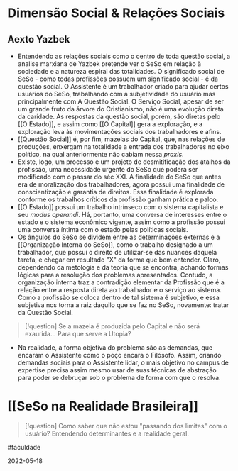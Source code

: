 # Dimensão Social & Relações Sociais

## Aexto Yazbek
- Entendendo as relações sociais como o centro de toda questão social, a analise marxiana de Yazbek pretende ver o SeSo em relação à sociedade e a natureza espiral das totalidades. O significado social de SeSo - como todas profissões possuem um significado social - é da questão social. O Assistente é um trabalhador criado para ajudar certos usuários do SeSo, trabalhando com a subjetividade do usuário mas principalmente com A Questão Social. O Serviço Social, apesar de ser um grande fruto da árvore do Cristianismo, não é uma evolução direta da caridade. As respostas da questão social, porém, são diretas pelo [[O Estado]], e assim como [[O Capital]] gera a exploração, e a exploração leva às movimentações sociais dos trabalhadores e afins.
- [[Questão Social]] é, por fim, mazelas do Capital, que, nas relações de produções, enxergam na totalidade a entrada dos trabalhadores no eixo político, na qual anteriormente não cabiam nessa *praxis*.
- Existe, logo, um processo e um projeto de desmitificação dos atalhos da profissão, uma necessidade urgente do SeSo que poderá ser modificado com o passar do séc XXI. A finalidade do SeSo que antes era de moralização dos trabalhadores, agora possui uma finalidade de conscientização e garantia de direitos. Essa finalidade é explorada conforme os trabalhos críticos da profissão ganham prática e palco.
- [[O Estado]] possui um trabalho intrínseco com o sistema capitalista e seu *modus operandi*. Há, portanto, uma conversa de interesses entre o estado e o sistema econômico vigente, assim como a profissão possui uma conversa íntima com o estado pelas políticas sociais.
- Os ângulos do SeSo se dividem entre as determinações externas e a [[Organização Interna do SeSo]], como o trabalho designado a um trabalhador, que possui o direito de utilizar-se das nuances daquela tarefa, e chegar em resultado "X" da forma que bem entender. Claro, dependendo da metologia e da teoria que se encontra, achando formas lógicas para a resolução dos problemas apresentados. Contudo, a organização interna traz a contradição elementar da Profissão que é a relação entre a resposta direta ao trabalhador e o serviço ao sistema. Como a profissão se coloca dentro de tal sistema é subjetivo, e essa subjetiva nos torna a raiz daquilo que se faz no SeSo, novamente: tratar da Questão Social.

>[!question] Se a mazela é produzida pelo Capital e não será exaurida... Para que serve a Utopia?

- Na realidade, a forma objetiva do problema são as demandas, que encaram o Assistente como o poço encara o Filósofo. Assim, criando demandas sociais para o Assistente lidar, o mais objetivo no campus de expertise precisa assim mesmo usar de suas técnicas de abstração para poder se debruçar sob o problema de forma com que o resolva.

# [[SeSo na Realidade Brasileira]]

>[!question] Como saber que não estou "passando dos limites" com o usuário?
>Entendendo determinantes e a realidade geral.

#faculdade 

2022-05-18